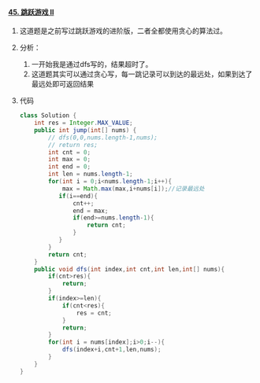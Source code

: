 #### [45. 跳跃游戏 II](https://leetcode-cn.com/problems/jump-game-ii/)

1. 这道题是之前写过跳跃游戏的进阶版，二者全都使用贪心的算法过。

2. 分析：

   1. 一开始我是通过dfs写的，结果超时了。
   2. 这道题其实可以通过贪心写，每一跳记录可以到达的最远处，如果到达了最远处即可返回结果

3. 代码

   ```java
   class Solution {
       int res = Integer.MAX_VALUE;
       public int jump(int[] nums) {
           // dfs(0,0,nums.length-1,nums);
           // return res;
           int cnt = 0;
           int max = 0;
           int end = 0;
           int len = nums.length-1;
           for(int i = 0;i<nums.length-1;i++){
               max = Math.max(max,i+nums[i]);//记录最远处
              if(i==end){
                  cnt++;
                  end = max;
                  if(end>=nums.length-1){
                      return cnt;
                  }
              }
           }
           return cnt;
       }
       public void dfs(int index,int cnt,int len,int[] nums){
           if(cnt>res){
               return;
           }
           if(index>=len){
               if(cnt<res){
                   res = cnt;
               }
               return;
           }
           for(int i = nums[index];i>0;i--){
               dfs(index+i,cnt+1,len,nums);
           }
       }
   }
   ```

   